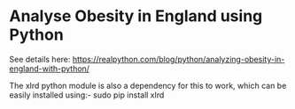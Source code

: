 # Analyse Obesity in England using Python

See details here: https://realpython.com/blog/python/analyzing-obesity-in-england-with-python/

The xlrd python module is also a dependency for this to work, which can be easily installed using:-
sudo pip install xlrd

